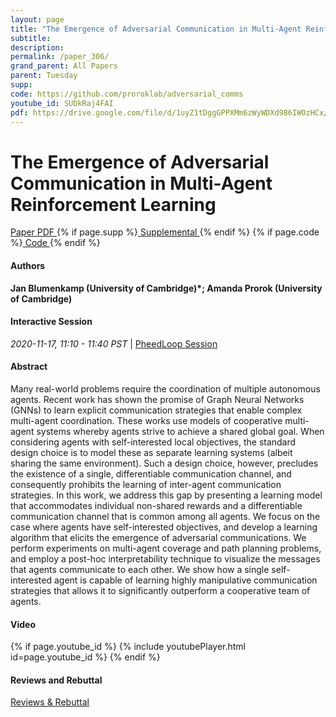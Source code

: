 ```yaml
---
layout: page
title: "The Emergence of Adversarial Communication in Multi-Agent Reinforcement Learning"
subtitle: 
description:
permalink: /paper_306/
grand_parent: All Papers
parent: Tuesday
supp: 
code: https://github.com/proroklab/adversarial_comms
youtube_id: SUDkRaj4FAI
pdf: https://drive.google.com/file/d/1uyZ1tDggGPPXMm6zWyWDXd986IWOzHCx/view
---
```


# The Emergence of Adversarial Communication in Multi-Agent Reinforcement Learning

<a href="https://drive.google.com/file/d/1uyZ1tDggGPPXMm6zWyWDXd986IWOzHCx/view" target="_blank" rel="noopener noreferrer" class="btn btn-blue"><i class="fa fa-file-text-o" aria-hidden="true"></i> Paper PDF </a> {% if page.supp %}<a href="" target="_blank" rel="noopener noreferrer" class="btn btn-green"><i class="fa fa-file-text-o" aria-hidden="true"></i> Supplemental </a>{% endif %} {% if page.code %}<a href="https://github.com/proroklab/adversarial_comms" target="_blank" rel="noopener noreferrer" class="btn"><i class="fa fa-github" aria-hidden="true"></i> Code </a>{% endif %} 

#### Authors
**Jan Blumenkamp (University of Cambridge)*; Amanda Prorok (University of Cambridge)**

#### Interactive Session
<em>2020-11-17, 11:10 - 11:40 PST </em> | <a href="https://pheedloop.com/corl2020/virtual/?page=sessions&section=SESXQLYC0CARYHL0E" target="_blank" rel="noopener noreferrer"> PheedLoop Session <i class="fa fa-external-link" aria-hidden="true"></i> </a> 

#### Abstract
Many real-world problems require the coordination of multiple autonomous agents. Recent work has shown the promise of Graph Neural Networks (GNNs) to learn explicit communication strategies that enable complex multi-agent coordination. These works use models of cooperative multi-agent systems whereby agents strive to achieve a shared global goal. When considering agents with self-interested local objectives, the standard design choice is to model these as separate learning systems (albeit sharing the same environment). Such a design choice, however, precludes the existence of a single, differentiable communication channel, and consequently prohibits the learning of inter-agent communication strategies. In this work, we address this gap by presenting a learning model that accommodates individual non-shared rewards and a differentiable communication channel that is common among all agents. We focus on the case where agents have self-interested objectives, and develop a learning algorithm that elicits the emergence of adversarial communications. We perform experiments on multi-agent coverage and path planning problems, and employ a post-hoc interpretability technique to visualize the messages that agents communicate to each other. We show how a single self-interested agent is capable of learning highly manipulative communication strategies that allows it to significantly outperform a cooperative team of agents.

#### Video
{% if page.youtube_id %}
{% include youtubePlayer.html id=page.youtube_id %}
{% endif %}

#### Reviews and Rebuttal
<a href="https://drive.google.com/file/d/1ZTFSIhy5AFmzI0JLqBX8Mqn7obvHqttK/view" target="_blank" rel="noopener noreferrer" class="btn btn-purple"><i class="fa fa-pencil-square-o" aria-hidden="true"></i> Reviews & Rebuttal </a>

